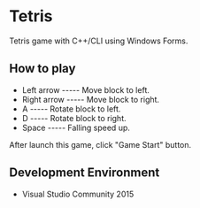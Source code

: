 # Tetris
Tetris game with C++/CLI using Windows Forms.

## How to play
- Left arrow  ----- Move block to left.
- Right arrow ----- Move block to right.
- A           ----- Rotate block to left.
- D           ----- Rotate block to right.
- Space       ----- Falling speed up.

After launch this game, click "Game Start" button.

## Development Environment
- Visual Studio Community 2015
